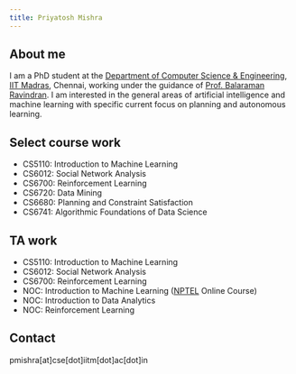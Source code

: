 ```yaml
---
title: Priyatosh Mishra
---
```

## About me

I am a PhD student at the [Department of Computer Science & Engineering](https://www.cse.iitm.ac.in/), [IIT Madras](https://www.iitm.ac.in), Chennai, working under the guidance of [Prof. Balaraman Ravindran](https://www.cse.iitm.ac.in/~ravi/). I am interested in the general areas of artificial intelligence and machine learning with specific current focus on planning and autonomous learning.

## Select course work

- CS5110: Introduction to Machine Learning
- CS6012: Social Network Analysis
- CS6700: Reinforcement Learning
- CS6720: Data Mining
- CS6680: Planning and Constraint Satisfaction
- CS6741: Algorithmic Foundations of Data Science

## TA work

- CS5110: Introduction to Machine Learning
- CS6012: Social Network Analysis
- CS6700: Reinforcement Learning
- NOC: Introduction to Machine Learning ([NPTEL](https://onlinecourses.nptel.ac.in/) Online Course)
- NOC: Introduction to Data Analytics
- NOC: Reinforcement Learning

## Contact

pmishra[at]cse[dot]iitm[dot]ac[dot]in
